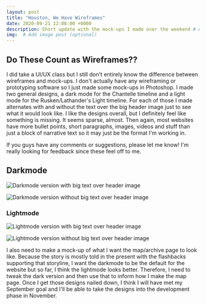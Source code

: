 ```yaml
---
layout: post
title: "Houston, We Have Wireframes"
date: 2020-09-21 12:08:00 +0000
description: Short update with the mock-ups I made over the weekend # Add post description (optional)
img:  # Add image post (optional)
---
```

## Do These Count as Wireframes??
I did take a UI/UX class but I still don't entirely know the difference between wireframes and mock-ups. I don't actually have any wireframing or prototyping software so I just made some mock-ups in Photoshop. I made two general designs, a dark mode for the Chantelle timeline and a light mode for the Rusken/Lathander's Light timeline. For each of those I made alternates with and without the text over the big header image just to see what it would look like. I like the designs overall, but I definitely feel like something is missing. It seems sparse, almost. Then again, most websites have more bullet points, short paragraphs, images, videos and stuff than just a block of narrative text so it may just be the format I'm working in.

If you guys have any comments or suggestions, please let me know! I'm really looking for feedback since these feel off to me.

## Darkmode
![Darkmode version with big text over header image]({{site.baseurl}}/assets/img/darkmode_text.png)

![Darkmode version without big text over header image]({{site.baseurl}}/assets/img/darkmode_notext.png)

### Lightmode

![Lightmode version with big text over header image]({{site.baseurl}}/assets/img/lightmode_text.png)

![Lightmode version without big text over header image]({{site.baseurl}}/assets/img/lightmode_notext.png)

I also need to make a mock-up of what I want the map/archive page to look like. Because the story is mostly told in the present with the flashbacks supporting that storyline, I want the darkmode to be the default for the website but so far, I think the lightmode looks better. Therefore, I need to tweak the dark version and then use that to inform how I make the map page. Once I get those designs nailed down, I think I will have met my September goal and I'll be able to take the designs into the development phase in November.
